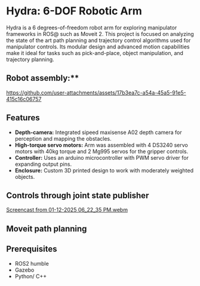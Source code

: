 # Hydra: 6-DOF Robotic Arm

Hydra is a 6 degrees-of-freedom robot arm for exploring manipulator frameworks in ROS@ such as Moveit 2. This project is focused on analyzing the state of the art path planning and trajectory control algorithms used for manipulator controls. Its modular design and advanced motion capabilities make it ideal for tasks such as pick-and-place, object manipulation, and trajectory planning.

## Robot assembly:**


https://github.com/user-attachments/assets/17b3ea7c-a54a-45a5-91e5-415c16c06757


## Features

- **Depth-camera:**  Integrated sipeed maxisense A02 depth camera for perception and mapping the obstacles.
- **High-torque servo motors:** Arm was assembled with 4 DS3240 servo motors with 40kg torque and 2 Mg995 servos for the gripper controls.
- **Controller:** Uses an arduino microcontroller with PWM servo driver for expanding output pins.
- **Enclosure:** Custom 3D printed design to work with moderately weighted objects.

## Controls through joint state publisher
[Screencast from 01-12-2025 06_22_35 PM.webm](https://github.com/user-attachments/assets/91d9965e-447f-4bde-a219-e661b6d40cff)

## Moveit path planning

## Prerequisites

- ROS2 humble
- Gazebo 
- Python/ C++
